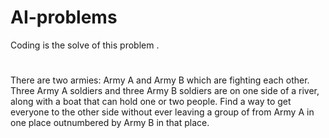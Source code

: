 # AI-problems
Coding is the solve of this problem . 
#
There are two armies: Army A and Army B which are fighting each other. Three Army A soldiers and three Army B soldiers are on one side of a river, along with a boat that can hold one or two people. Find a way to get everyone to the other side without ever leaving a group of from Army A in one place outnumbered by Army B in that place.

